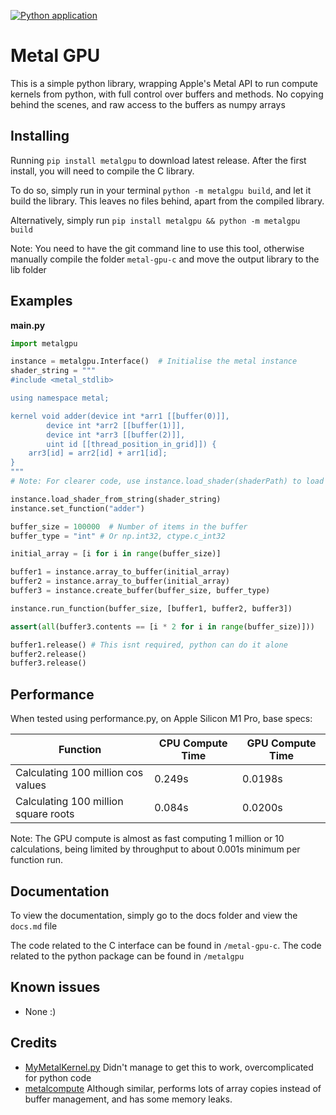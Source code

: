 [![Python application](https://github.com/Al0den/metalgpu/actions/workflows/python-app.yml/badge.svg)](https://github.com/Al0den/metalgpu/actions/workflows/python-app.yml)

# Metal GPU

This is a simple python library, wrapping Apple's Metal API to run compute kernels from python, with full control over buffers and methods. No copying behind the scenes, and raw access to the buffers as numpy arrays

## Installing
Running `pip install metalgpu` to download latest release. After the first install, you will need to compile the C library.

To do so, simply run in your terminal `python -m metalgpu build`, and let it build the library. This leaves no files behind, apart from the compiled library.

Alternatively, simply run `pip install metalgpu && python -m metalgpu build`

Note: You need to have the git command line to use this tool, otherwise manually compile the folder `metal-gpu-c` and move the output library to the lib folder


## Examples

**main.py**
```python
import metalgpu

instance = metalgpu.Interface()  # Initialise the metal instance
shader_string = """
#include <metal_stdlib>

using namespace metal;

kernel void adder(device int *arr1 [[buffer(0)]],
        device int *arr2 [[buffer(1)]],
        device int *arr3 [[buffer(2)]],
        uint id [[thread_position_in_grid]]) {
    arr3[id] = arr2[id] + arr1[id];
}
"""
# Note: For clearer code, use instance.load_shader(shaderPath) to load a .metal file

instance.load_shader_from_string(shader_string)
instance.set_function("adder")

buffer_size = 100000  # Number of items in the buffer
buffer_type = "int" # Or np.int32, ctype.c_int32

initial_array = [i for i in range(buffer_size)]

buffer1 = instance.array_to_buffer(initial_array)
buffer2 = instance.array_to_buffer(initial_array)
buffer3 = instance.create_buffer(buffer_size, buffer_type)

instance.run_function(buffer_size, [buffer1, buffer2, buffer3])

assert(all(buffer3.contents == [i * 2 for i in range(buffer_size)]))

buffer1.release() # This isnt required, python can do it alone
buffer2.release()
buffer3.release()
```

## Performance
When tested using performance.py, on Apple Silicon M1 Pro, base specs:

| Function | CPU Compute Time | GPU Compute Time |
|---|---|---|
| Calculating 100 million cos values  | 0.249s  | 0.0198s |
| Calculating 100 million square roots  | 0.084s | 0.0200s |

Note: The GPU compute is almost as fast computing 1 million or 10 calculations, being limited by throughput to about 0.001s minimum per function run.

## Documentation

To view the documentation, simply go to the docs folder and view the `docs.md` file

The code related to the C interface can be found in `/metal-gpu-c`. The code related to the python package can be found in `/metalgpu`

## Known issues
- None :)

## Credits
- [MyMetalKernel.py](https://gist.github.com/alvinwan/f7bb0cdd26c018f40052f9944fc5c679/revisions) Didn't manage to get this to work, overcomplicated for python code
- [metalcompute](https://github.com/baldand/py-metal-compute) Although similar, performs lots of array copies instead of buffer management, and has some memory leaks. 
